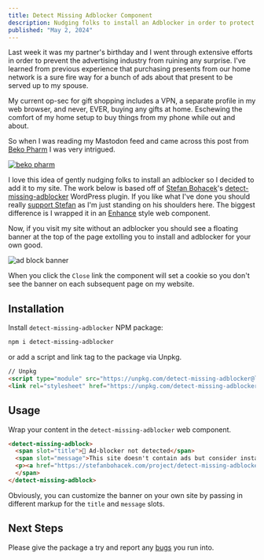```yaml
---
title: Detect Missing Adblocker Component
description: Nudging folks to install an Adblocker in order to protect themselves
published: "May 2, 2024"
---
```


Last week it was my partner's birthday and I went through extensive efforts in order to prevent the advertising industry from ruining any surprise. I've learned from previous experience that purchasing presents from our home network is a sure fire way for a bunch of ads about that present to be served up to my spouse.

My current op-sec for gift shopping includes a VPN, a separate profile in my web browser, and never, EVER, buying any gifts at home. Eschewing the comfort of my home setup to buy things from my phone while out and about.

So when I was reading my Mastodon feed and came across this post from [Beko Pharm](https://social.tchncs.de/@bekopharm) I was very intrigued.

[![beko pharm](/_public/images/beko-pharm.jpg)](https://mastodon.online/@bekopharm@social.tchncs.de/112360046539772867)

I love this idea of gently nudging folks to install an adblocker so I decided to add it to my site. The work below is based off of [Stefan Bohacek](https://stefanbohacek.online/@stefan)'s [detect-missing-adblocker](https://github.com/stefanbohacek/detect-missing-adblocker) WordPress plugin. If you like what I've done you should really [support Stefan](https://stefanbohacek.com/support-my-work/) as I'm just standing on his shoulders here. The biggest difference is I wrapped it in an [Enhance](https://enhance.dev/) style web component.

Now, if you visit my site without an adblocker you should see a floating banner at the top of the page extolling you to install and adblocker for your own good.

![ad block banner](/_public/images/ad-block-banner.png)

When you click the `Close` link the component will set a cookie so you don't see the banner on each subsequent page on my website.

## Installation

Install `detect-missing-adblocker` NPM package:

```bash
npm i detect-missing-adblocker
```

or add a script and link tag to the package via Unpkg.

```html
// Unpkg
<script type="module" src="https://unpkg.com/detect-missing-adblocker@latest/dist/detect-missing-adblocker.js?module=true"></script>
<link rel="stylesheet" href="https://unpkg.com/detect-missing-adblocker@latest/nativeads.js.css">
```

## Usage

Wrap your content in the `detect-missing-adblocker` web component.

```html
<detect-missing-adblock>
  <span slot="title">🦠 Ad-blocker not detected</span>
  <span slot="message">This site doesn't contain ads but consider installing a browser extension that blocks ads and other malicious scripts in your browser to protect your privacy and security.
  <p><a href="https://stefanbohacek.com/project/detect-missing-adblocker-wordpress-plugin/#resources" target="_blank">Learn more.</a></p>
  </span>
</detect-missing-adblock>
```

Obviously, you can customize the banner on your own site by passing in different markup for the `title` and `message` slots.


## Next Steps

Please give the package a try and report any [bugs](https://github.com/macdonst/detect-missing-adblocker/issues) you run into.
